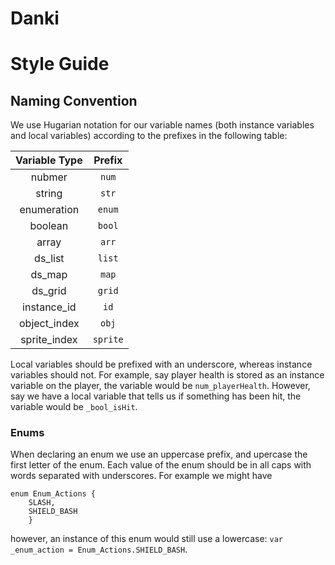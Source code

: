# Danki

# Style Guide

## Naming Convention

We use Hugarian notation for our variable names (both instance variables and local variables) according to the prefixes in the following table:

| Variable Type | Prefix |
|:-------------:|:------:|
| nubmer | `num` |
| string | `str` |
| enumeration | `enum` |
| boolean | `bool` |
| array | `arr`|
| ds_list | `list` |
| ds_map | `map` |
| ds_grid | `grid` |
| instance_id | `id` |
| object_index | `obj` |
| sprite_index | `sprite` |

Local variables should be prefixed with an underscore, whereas instance variables should not. For example, say player health is stored as an instance variable on the player, the variable would be `num_playerHealth`. However, say we have a local variable that tells us if something has been hit, the variable would be `_bool_isHit`.

### Enums

When declaring an enum we use an uppercase prefix, and upercase the first letter of the enum. Each value of the enum should be in all caps with words separated with underscores. For example we might have
```
enum Enum_Actions {
    SLASH,
    SHIELD_BASH
    }
```
however, an instance of this enum would still use a lowercase: `var _enum_action = Enum_Actions.SHIELD_BASH`.
